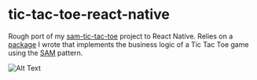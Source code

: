 # tic-tac-toe-react-native
Rough port of my [sam-tic-tac-toe](https://github.com/509dave16/sam-tic-tac-toe "Link to sam-tic-tac-toe github project") project to React Native. Relies on a [package](https://www.npmjs.com/package/tic-tac-toe-engine "Link to tic-tac-toe-engine npm package") I wrote that implements the business logic of a Tic Tac Toe game using the [SAM](http://sam.js.org/ "Link to sam.js.org") pattern.

![Alt Text](https://s20.postimg.org/w23xbm0b1/cross_client_tic_tac_toe_game.gif)
